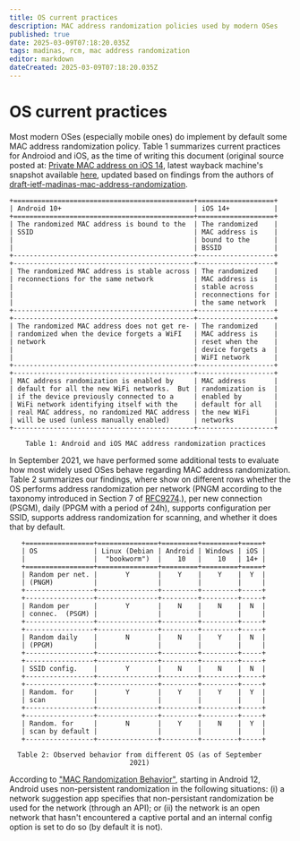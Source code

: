 ```yaml
---
title: OS current practices
description: MAC address randomization policies used by modern OSes
published: true
date: 2025-03-09T07:18:20.035Z
tags: madinas, rcm, mac address randomization
editor: markdown
dateCreated: 2025-03-09T07:18:20.035Z
---
```


# OS current practices
   
   Most modern OSes (especially mobile ones) do implement by default some MAC address randomization policy. Table 1 summarizes current practices for Androiod and iOS, as the time of writing this document
   (original source posted at: [Private MAC address on iOS 14](https://www.fing.com/news/private-mac-address-on-ios-14), latest wayback machine's snapshot available [here](https://web.archive.org/web/20230905111429/https://www.fing.com/news/private-mac-address-on-ios-14), updated based on findings from the authors of [draft-ietf-madinas-mac-address-randomization](https://datatracker.ietf.org/doc/draft-ietf-madinas-mac-address-randomization/).

    +=============================================+===================+
    | Android 10+                                 | iOS 14+           |
    +=============================================+===================+
    | The randomized MAC address is bound to the  | The randomized    |
    | SSID                                        | MAC address is    |
    |                                             | bound to the      |
    |                                             | BSSID             |
    +---------------------------------------------+-------------------+
    +---------------------------------------------+-------------------+
    | The randomized MAC address is stable across | The randomized    |
    | reconnections for the same network          | MAC address is    |
    |                                             | stable across     |
    |                                             | reconnections for |
    |                                             | the same network  |
    +---------------------------------------------+-------------------+
    +---------------------------------------------+-------------------+
    | The randomized MAC address does not get re- | The randomized    |
    | randomized when the device forgets a WiFI   | MAC address is    |
    | network                                     | reset when the    |
    |                                             | device forgets a  |
    |                                             | WiFI network      |
    +---------------------------------------------+-------------------+
    +---------------------------------------------+-------------------+
    | MAC address randomization is enabled by     | MAC address       |
    | default for all the new WiFi networks.  But | randomization is  |
    | if the device previously connected to a     | enabled by        |
    | WiFi network identifying itself with the    | default for all   |
    | real MAC address, no randomized MAC address | the new WiFi      |
    | will be used (unless manually enabled)      | networks          |
    +---------------------------------------------+-------------------+

        Table 1: Android and iOS MAC address randomization practices

   In September 2021, we have performed some additional tests to
   evaluate how most widely used OSes behave regarding MAC address
   randomization.  Table 2 summarizes our findings, where show on
   different rows whether the OS performs address randomization per
   network (PNGM according to the taxonomy introduced in Section 7 of
   [RFC9274](https://www.rfc-editor.org/info/rfc9724).), per
   new connection (PSGM), daily (PPGM with a period of 24h), supports
   configuration per SSID, supports address randomization for scanning,
   and whether it does that by default.

       +=================+===============+=========+=========+=====+
       | OS              | Linux (Debian | Android | Windows | iOS |
       |                 |  "bookworm")  |    10   |    10   | 14+ |
       +=================+===============+=========+=========+=====+
       | Random per net. |       Y       |    Y    |    Y    |  Y  |
       | (PNGM)          |               |         |         |     |
       +-----------------+---------------+---------+---------+-----+
       +-----------------+---------------+---------+---------+-----+
       | Random per      |       Y       |    N    |    N    |  N  |
       | connec.  (PSGM) |               |         |         |     |
       +-----------------+---------------+---------+---------+-----+
       +-----------------+---------------+---------+---------+-----+
       | Random daily    |       N       |    N    |    Y    |  N  |
       | (PPGM)          |               |         |         |     |
       +-----------------+---------------+---------+---------+-----+
       +-----------------+---------------+---------+---------+-----+
       | SSID config.    |       Y       |    N    |    N    |  N  |
       +-----------------+---------------+---------+---------+-----+
       +-----------------+---------------+---------+---------+-----+
       | Random. for     |       Y       |    Y    |    Y    |  Y  |
       | scan            |               |         |         |     |
       +-----------------+---------------+---------+---------+-----+
       +-----------------+---------------+---------+---------+-----+
       | Random. for     |       N       |    Y    |    N    |  Y  |
       | scan by default |               |         |         |     |
       +-----------------+---------------+---------+---------+-----+
 
      Table 2: Observed behavior from different OS (as of September
                                  2021)

   According to ["MAC Randomization Behavior"](https://source.android.com/devices/tech/connect/wifi-mac-randomization-behavior), starting in Android 12, Android uses non-persistent randomization in the following situations: (i) a
   network suggestion app specifies that non-persistant randomization be used for the network (through an API); or (ii) the network is an open network that hasn't encountered a captive portal and an internal
   config option is set to do so (by default it is not).